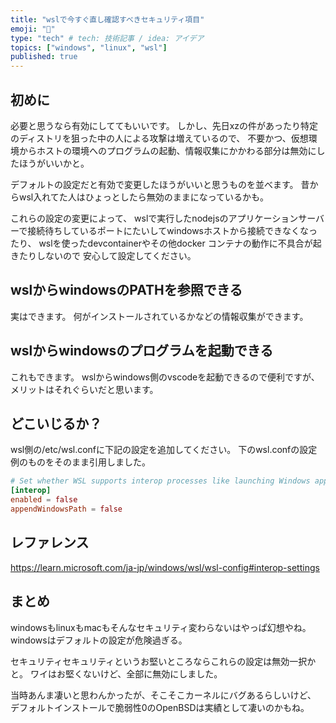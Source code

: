 ```yaml
---
title: "wslで今すぐ直し確認すべきセキュリティ項目"
emoji: "🎉"
type: "tech" # tech: 技術記事 / idea: アイデア
topics: ["windows", "linux", "wsl"]
published: true
---
```


## 初めに

必要と思うなら有効にしててもいいです。
しかし、先日xzの件があったり特定のディストリを狙った中の人による攻撃は増えているので、
不要かつ、仮想環境からホストの環境へのプログラムの起動、情報収集にかかわる部分は無効にしたほうがいいかと。

デフォルトの設定だと有効で変更したほうがいいと思うものを並べます。
昔からwsl入れてた人はひょっとしたら無効のままになっているかも。

これらの設定の変更によって、
wslで実行したnodejsのアプリケーションサーバーで接続待ちしているポートにたいしてwindowsホストから接続できなくなったり、
wslを使ったdevcontainerやその他docker コンテナの動作に不具合が起きたりしないので
安心して設定してください。

## wslからwindowsのPATHを参照できる

実はできます。
何がインストールされているかなどの情報収集ができます。

## wslからwindowsのプログラムを起動できる

これもできます。
wslからwindows側のvscodeを起動できるので便利ですが、メリットはそれぐらいだと思います。


## どこいじるか？

wsl側の/etc/wsl.confに下記の設定を追加してください。
下のwsl.confの設定例のものをそのまま引用しました。

```bash:/etc/wsl.conf
# Set whether WSL supports interop processes like launching Windows apps and adding path variables. Setting these to false will block the launch of Windows processes and block adding $PATH environment variables.
[interop]
enabled = false
appendWindowsPath = false
```

## レファレンス

https://learn.microsoft.com/ja-jp/windows/wsl/wsl-config#interop-settings



## まとめ

windowsもlinuxもmacもそんなセキュリティ変わらないはやっぱ幻想やね。
windowsはデフォルトの設定が危険過ぎる。

セキュリティセキュリティというお堅いところならこれらの設定は無効一択かと。
ワイはお堅くないけど、全部に無効にしました。

当時あんま凄いと思わんかったが、そこそこカーネルにバグあるらしいけど、
デフォルトインストールで脆弱性0のOpenBSDは実績として凄いのかもね。

